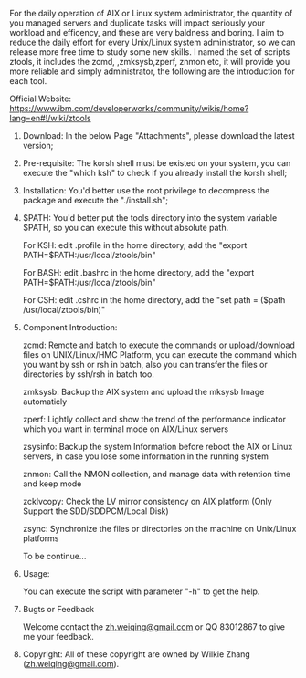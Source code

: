 For the daily operation of AIX or Linux system administrator, the quantity of you managed servers and duplicate tasks will impact seriously your workload and efficency, and these are very baldness and boring. I aim to reduce the daily effort for every Unix/Linux system administrator, so we can release more free time to study some new skills. I named the set of scripts ztools, it includes the zcmd, ,zmksysb,zperf, znmon etc, it will provide you more reliable and simply administrator, the following are the introduction for each tool.

Official Website: https://www.ibm.com/developerworks/community/wikis/home?lang=en#!/wiki/ztools

1. Download: In the below Page "Attachments", please download the latest version;

2. Pre-requisite: The korsh shell must be existed on your system, you can execute the "which ksh" to check if you already install the korsh shell;

3. Installation: You'd better use the root privilege to decompress the package and execute the "./install.sh";

4. $PATH: You'd better put the tools directory into the system variable $PATH, so you can execute this without absolute path.

      For KSH: edit .profile in the home directory, add the "export PATH=$PATH:/usr/local/ztools/bin"

      For BASH: edit .bashrc in the home directory, add the "export PATH=$PATH:/usr/local/ztools/bin"

      For CSH: edit .cshrc in the home directory, add the "set path = ($path /usr/local/ztools/bin)"

5. Component Introduction:

     zcmd: Remote and batch to execute the commands or upload/download files on UNIX/Linux/HMC Platform, you can execute the command which you want  by ssh or rsh in batch, also you can transfer the files or directories by ssh/rsh in batch too.

     zmksysb: Backup the AIX system and upload the mksysb Image automaticly

     zperf: Lightly collect and show the trend of the performance indicator which you want in terminal mode on AIX/Linux servers

     zsysinfo: Backup the system Information before reboot the AIX or Linux servers, in case you lose some information in the running system

     znmon: Call the NMON collection, and manage data with retention time and keep mode

     zcklvcopy: Check the LV mirror consistency on AIX platform (Only Support the SDD/SDDPCM/Local Disk)

     zsync: Synchronize the files or directories on the machine on Unix/Linux platforms

     To be continue...

6. Usage:

    You can execute the script with parameter "-h" to get the help.

7. Bugts or Feedback

    Welcome contact the zh.weiqing@gmail.com or QQ 83012867 to give me your feedback.

8. Copyright: All of these copyright are owned by Wilkie Zhang (zh.weiqing@gmail.com).
